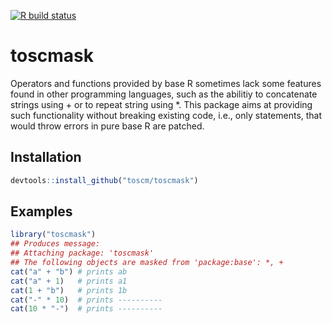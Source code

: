<!-- badges: start -->
[![R build status](https://github.com/toscm/toscmask/workflows/R-CMD-check/badge.svg)](https://github.com/toscm/toscmask/actions)
<!-- badges: end -->

# toscmask

Operators and functions provided by base R sometimes lack some
features found in other programming languages, such as the abilitiy to
concatenate strings using + or to repeat string using *. This package aims
at providing such functionality without breaking existing code, i.e., only
statements, that would throw errors in pure base R are patched.

## Installation

```R
devtools::install_github("toscm/toscmask")
```

## Examples

```R
library("toscmask")
## Produces message:
## Attaching package: 'toscmask'
## The following objects are masked from 'package:base': *, +
cat("a" + "b") # prints ab
cat("a" + 1)   # prints a1
cat(1 + "b")   # prints 1b
cat("-" * 10)  # prints ----------
cat(10 * "-")  # prints ----------
```
